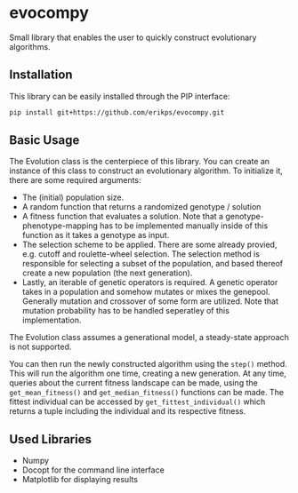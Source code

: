 # evocompy

Small library that enables the user to quickly construct evolutionary algorithms.

## Installation

This library can be easily installed through the PIP interface:
```sh
pip install git+https://github.com/erikps/evocompy.git
```

## Basic Usage

The Evolution class is the centerpiece of this library. You can create an instance of this class to construct an evolutionary algorithm. To initialize it, there are some required arguments:
* The (initial) population size.
* A random function that returns a randomized genotype / solution
* A fitness function that evaluates a solution. Note that a genotype-phenotype-mapping has to be implemented manually inside of this function as it takes a genotype as input.
* The selection scheme to be applied. There are some already provied, e.g. cutoff and roulette-wheel selection. The selection method is responsible for selecting a subset of the population, and based thereof create a new population (the next generation).
* Lastly, an iterable of genetic operators is required. A genetic operator takes in a population and somehow mutates or mixes the genepool. Generally mutation and crossover of some form are utilized. Note that mutation probability has to be handled seperatley of this implementation.

The Evolution class assumes a generational model, a steady-state approach is not supported.

You can then run the newly constructed algorithm using the `step()` method. This will run the algorithm one time, creating a new generation. 
  At any time, queries about the current fitness landscape can be made, using the `get_mean_fitness()` and `get_median_fitness()` functions can be made. The fittest individual can be accessed by `get_fittest_individual()` which returns a tuple including the individual and its respective fitness. 

## Used Libraries
* Numpy
* Docopt for the command line interface
* Matplotlib for displaying results
